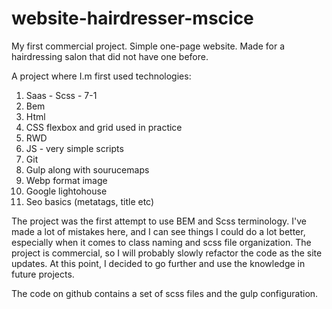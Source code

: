 # website-hairdresser-mscice

My first commercial project. Simple one-page website. Made for a hairdressing salon that did not have one before.

A project where I.m first used technologies:
1. Saas - Scss - 7-1
2. Bem
3. Html
4. CSS flexbox and grid used in practice
5. RWD
6. JS - very simple scripts
7. Git
8. Gulp along with sourucemaps
9. Webp format image
10. Google lightohouse
11. Seo basics (metatags, title etc)

The project was the first attempt to use BEM and Scss terminology. I've made a lot of mistakes here, and I can see things I could do a lot better, especially when it comes to class naming and scss file organization. The project is commercial, so I will probably slowly refactor the code as the site updates. At this point, I decided to go further and use the knowledge in future projects.

The code on github contains a set of scss files and the gulp configuration.

